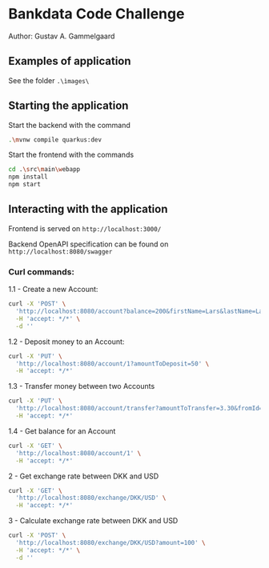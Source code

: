 # Bankdata Code Challenge

Author: Gustav A. Gammelgaard

## Examples of application
See the folder `.\ìmages\`

## Starting the application

Start the backend with the command 
```bash  
.\mvnw compile quarkus:dev
```

Start the frontend with the commands
```bash  
cd .\src\main\webapp
npm install
npm start
```

## Interacting with the application
Frontend is served on `http://localhost:3000/`

Backend OpenAPI specification can be found on `http://localhost:8080/swagger`

### Curl commands:
1.1 - Create a new Account: 
```bash  
curl -X 'POST' \
  'http://localhost:8080/account?balance=200&firstName=Lars&lastName=Larsen' \
  -H 'accept: */*' \
  -d ''
```

1.2 - Deposit money to an Account:
```bash
curl -X 'PUT' \
  'http://localhost:8080/account/1?amountToDeposit=50' \
  -H 'accept: */*'
```

1.3 - Transfer money between two Accounts
```bash
curl -X 'PUT' \
  'http://localhost:8080/account/transfer?amountToTransfer=3.30&fromId=1&toId=2' \
  -H 'accept: */*'
```

1.4 - Get balance for an Account
```bash
curl -X 'GET' \
  'http://localhost:8080/account/1' \
  -H 'accept: */*'
```

2 - Get exchange rate between DKK and USD
```bash
curl -X 'GET' \
  'http://localhost:8080/exchange/DKK/USD' \
  -H 'accept: */*'
```

3 - Calculate exchange rate between DKK and USD
```bash
curl -X 'POST' \
  'http://localhost:8080/exchange/DKK/USD?amount=100' \
  -H 'accept: */*' \
  -d ''
```